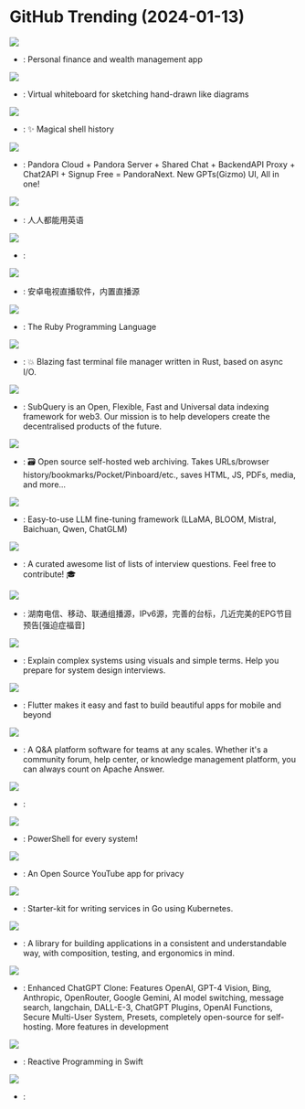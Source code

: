 # GitHub Trending (2024-01-13)

![](https://img.shields.io/badge/TypeScript-New%201-green?style=flat-square&logo=appveyor)
- [](https://github.comundefined): Personal finance and wealth management app

![](https://img.shields.io/badge/TypeScript-New%20281-green?style=flat-square&logo=appveyor)
- [](https://github.comundefined): Virtual whiteboard for sketching hand-drawn like diagrams

![](https://img.shields.io/badge/Rust-New%20250-green?style=flat-square&logo=appveyor)
- [](https://github.comundefined): ✨ Magical shell history

![](https://img.shields.io/badge/PHP-New%20114-green?style=flat-square&logo=appveyor)
- [](https://github.comundefined): Pandora Cloud + Pandora Server + Shared Chat + BackendAPI Proxy + Chat2API + Signup Free = PandoraNext. New GPTs(Gizmo) UI, All in one!

![](https://img.shields.io/badge/TypeScript-New%20282-green?style=flat-square&logo=appveyor)
- [](https://github.comundefined): 人人都能用英语

![](https://img.shields.io/badge/none-New%2083-green?style=flat-square&logo=appveyor)
- [](https://github.comundefined): 

![](https://img.shields.io/badge/C-New%2070-green?style=flat-square&logo=appveyor)
- [](https://github.comundefined): 安卓电视直播软件，内置直播源

![](https://img.shields.io/badge/Ruby-New%2019-green?style=flat-square&logo=appveyor)
- [](https://github.comundefined): The Ruby Programming Language

![](https://img.shields.io/badge/Rust-New%2041-green?style=flat-square&logo=appveyor)
- [](https://github.comundefined): 💥 Blazing fast terminal file manager written in Rust, based on async I/O.

![](https://img.shields.io/badge/TypeScript-New%201-green?style=flat-square&logo=appveyor)
- [](https://github.comundefined): SubQuery is an Open, Flexible, Fast and Universal data indexing framework for web3. Our mission is to help developers create the decentralised products of the future.

![](https://img.shields.io/badge/Python-New%2099-green?style=flat-square&logo=appveyor)
- [](https://github.comundefined): 🗃 Open source self-hosted web archiving. Takes URLs/browser history/bookmarks/Pocket/Pinboard/etc., saves HTML, JS, PDFs, media, and more...

![](https://img.shields.io/badge/Python-New%2053-green?style=flat-square&logo=appveyor)
- [](https://github.comundefined): Easy-to-use LLM fine-tuning framework (LLaMA, BLOOM, Mistral, Baichuan, Qwen, ChatGLM)

![](https://img.shields.io/badge/none-New%20203-green?style=flat-square&logo=appveyor)
- [](https://github.comundefined): A curated awesome list of lists of interview questions. Feel free to contribute! 🎓

![](https://img.shields.io/badge/none-New%2021-green?style=flat-square&logo=appveyor)
- [](https://github.comundefined): 湖南电信、移动、联通组播源，IPv6源，完善的台标，几近完美的EPG节目预告[强迫症福音]

![](https://img.shields.io/badge/none-New%20173-green?style=flat-square&logo=appveyor)
- [](https://github.comundefined): Explain complex systems using visuals and simple terms. Help you prepare for system design interviews.

![](https://img.shields.io/badge/Dart-New%2034-green?style=flat-square&logo=appveyor)
- [](https://github.comundefined): Flutter makes it easy and fast to build beautiful apps for mobile and beyond

![](https://img.shields.io/badge/Go-New%2047-green?style=flat-square&logo=appveyor)
- [](https://github.comundefined): A Q&A platform software for teams at any scales. Whether it's a community forum, help center, or knowledge management platform, you can always count on Apache Answer.

![](https://img.shields.io/badge/C%2B%2B-New%2021-green?style=flat-square&logo=appveyor)
- [](https://github.comundefined): 

![](https://img.shields.io/badge/C%23-New%2019-green?style=flat-square&logo=appveyor)
- [](https://github.comundefined): PowerShell for every system!

![](https://img.shields.io/badge/JavaScript-New%2043-green?style=flat-square&logo=appveyor)
- [](https://github.comundefined): An Open Source YouTube app for privacy

![](https://img.shields.io/badge/Go-New%204-green?style=flat-square&logo=appveyor)
- [](https://github.comundefined): Starter-kit for writing services in Go using Kubernetes.

![](https://img.shields.io/badge/Swift-New%207-green?style=flat-square&logo=appveyor)
- [](https://github.comundefined): A library for building applications in a consistent and understandable way, with composition, testing, and ergonomics in mind.

![](https://img.shields.io/badge/TypeScript-New%2079-green?style=flat-square&logo=appveyor)
- [](https://github.comundefined): Enhanced ChatGPT Clone: Features OpenAI, GPT-4 Vision, Bing, Anthropic, OpenRouter, Google Gemini, AI model switching, message search, langchain, DALL-E-3, ChatGPT Plugins, OpenAI Functions, Secure Multi-User System, Presets, completely open-source for self-hosting. More features in development

![](https://img.shields.io/badge/Swift-New%208-green?style=flat-square&logo=appveyor)
- [](https://github.comundefined): Reactive Programming in Swift

![](https://img.shields.io/badge/Python-New%2025-green?style=flat-square&logo=appveyor)
- [](https://github.comundefined): 

